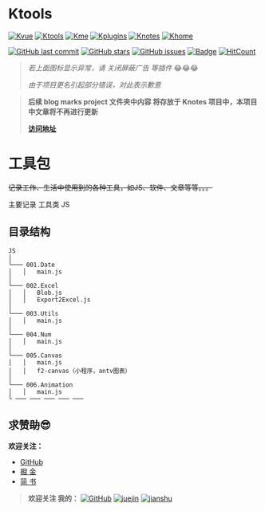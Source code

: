 # Ktools
[![Kvue](https://img.shields.io/badge/%E2%9D%A4-Kvue-brightgreen?style=flat-square)](https://github.com/xrkffgg/Kvue)
[![Ktools](https://img.shields.io/badge/%E2%9D%A4-Ktools-blue?style=flat-square)](https://github.com/xrkffgg/Ktools)
[![Kme](https://img.shields.io/badge/%E2%9D%A4-Kme-orange?style=flat-square)](https://xrkffgg.github.io/)
[![Kplugins](https://img.shields.io/badge/%E2%9D%A4-Kplugins-blueviolet?style=flat-square)](https://github.com/xrkffgg/Kplugins)
[![Knotes](https://img.shields.io/badge/%E2%9D%A4-Knotes-yellow?style=flat-square)](https://github.com/xrkffgg/Knotes)
[![Khome](https://img.shields.io/badge/%E2%9D%A4-Khome-red?style=flat-square)](https://github.com/xrkffgg/Khome)

[![GitHub last commit](https://img.shields.io/github/last-commit/xrkffgg/Ktools.svg?color=red&style=flat-square)](https://github.com/xrkffgg/Ktools/commits/master)
[![GitHub stars](https://img.shields.io/github/stars/xrkffgg/Ktools.svg?style=flat-square)](https://github.com/xrkffgg/Ktools/stargazers)
[![GitHub issues](https://img.shields.io/github/issues/xrkffgg/Ktools.svg?style=flat-square)](https://github.com/xrkffgg/Ktools/issues)
[![Badge](https://img.shields.io/badge/link-996.icu-%23FF4D5B.svg?style=flat-square)](https://996.icu/#/zh_CN)
[![HitCount](http://hits.dwyl.io/xrkffgg/Ktools.svg)](http://hits.dwyl.io/xrkffgg/Ktools)


> *若上面图标显示异常，请 关闭屏蔽广告 等插件* 😂😂😂
> 
> *由于项目更名引起部分错误，对此表示歉意*


> **后续 blog marks project 文件夹中内容 将存放于 Knotes 项目中，本项目中文章将不再进行更新** 
> 
> [**访问地址**](https://xrkffgg.github.io/Knotes/)

# 工具包
~~记录工作、生活中使用到的各种工具，如JS、软件、文章等等。。。~~

主要记录 工具类 JS

## 目录结构
```
JS
│
└─── 001.Date
│   │   main.js
│
└─── 002.Excel
│   │   Blob.js
│   │   Export2Excel.js
│
└─── 003.Utils
│   │   main.js
│
└─── 004.Num
│   │   main.js
│
└─── 005.Canvas
│   │   main.js
│   │   f2-canvas（小程序，antv图表）
│
└─── 006.Animation
│   │   main.js
└ ─── ─── ─── ─── ─── 
```

## 求赞~~助~~😎
**欢迎关注：**
- [GitHub](https://github.com/xrkffgg)
- [掘 金](https://juejin.im/user/59c369496fb9a00a4843a3e2)
- [简 书](https://www.jianshu.com/u/4ca4daac5890)

> **欢迎关注 我的：** [![GitHub](https://img.shields.io/badge/%E2%9D%A4-GitHub-lightgrey.svg?style=flat-square)](https://github.com/xrkffgg) [![juejin](https://img.shields.io/badge/%E2%9D%A4-%E6%8E%98%20%E9%87%91-blue.svg?style=flat-square)](https://juejin.im/user/59c369496fb9a00a4843a3e2) [![jianshu](https://img.shields.io/badge/%E2%9D%A4-%E7%AE%80%20%E4%B9%A6-orange.svg?style=flat-square)](https://www.jianshu.com/u/4ca4daac5890)